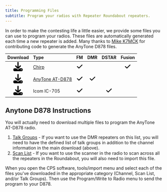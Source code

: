 ```yaml
---
title: Programming Files
subtitle: Program your radios with Repeater Roundabout repeaters.
---
```


In order to make the contesting life a little easier, we provide some files you can use to program your radios. These files are automatically generated each time a new repeater is added. Many thanks to [Mike K7MCK](https://www.qrz.com/db/k7mck) for contributing code to generate the AnyTone D878 files.

| Download | Type | FM | DMR | DSTAR | Fusion |
|:--------:|:-----|:--:|:---:|:-----:|:------:|
| <a href="assets/rr_frequencies.csv" download><img src="assets/download-solid.svg" height="30px" /></a> | [Chirp](https://chirp.danplanet.com/projects/chirp/wiki/Home) | <img src="assets/check-solid.svg" height="20px" /> | | | <img src="assets/check-solid.svg" height="20px" /> |
| <a href="assets/d878.csv" download><img src="assets/download-solid.svg" height="30px" /></a> | [AnyTone AT-D878](https://support.bridgecomsystems.com/anytone-878-v2-model-cps-firmware-downloads) | <img src="assets/check-solid.svg" height="20px" /> | <img src="assets/check-solid.svg" height="20px" /> | | |
| <a href="#" download><img src="assets/download-solid.svg" height="30px" /></a> | Icom IC-705 | <img src="assets/check-solid.svg" height="20px" /> | | <img src="assets/check-solid.svg" height="20px" /> | |

## Anytone D878 Instructions

You will actually need to download multiple files to program the AnyTone AT-D878 radio.

1. <a href="assets/d878-talk-groups.CSV" download>Talk Groups</a> - If you want to use the DMR repeaters on
  this list, you will need to have the defined list of talk groups in addition to the channel information in
  the main download (above).
2. <a href="assets/d878-scanlist.CSV" download>Scan List</a> - If you want to use the scanner in the radio
  to scan across all the repeaters in the Roundabout, you will also need to import this file.

  When you open the CPS software, tools/import menu and select each of the files you've downloaded
  in the appropriate category (Channel, Scan List, and/or Talk Groups).  Then use the 
  Program/Write to Radio menu to send the program to your D878.

